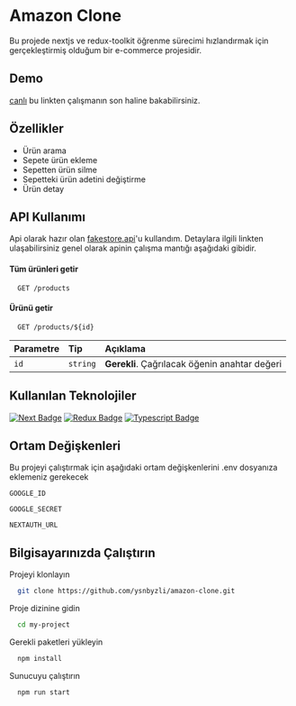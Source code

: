 

# Amazon Clone

Bu projede nextjs ve redux-toolkit öğrenme sürecimi 
hızlandırmak için gerçekleştirmiş olduğum bir e-commerce 
projesidir.



## Demo

[canlı](https://amazon-clone-eight-flax.vercel.app/) bu linkten çalışmanın 
son haline bakabilirsiniz.

## Özellikler
- Ürün arama 
- Sepete ürün ekleme 
- Sepetten ürün silme
- Sepetteki ürün adetini değiştirme
- Ürün detay

## API Kullanımı

Api olarak hazır olan [fakestore.api](https://fakestoreapi.com/)'u kullandım. Detaylara 
ilgili linkten ulaşabilirsiniz genel olarak apinin çalışma mantığı aşağıdaki gibidir.

#### Tüm ürünleri getir

```http
  GET /products
```

#### Ürünü getir

```http
  GET /products/${id}
```

| Parametre | Tip     | Açıklama                       |
| :-------- | :------- | :-------------------------------- |
| `id`      | `string` | **Gerekli**. Çağrılacak öğenin anahtar değeri |



  
## Kullanılan Teknolojiler


[![Next Badge](https://img.shields.io/badge/next.js-000000?style=for-the-badge&logo=nextdotjs&logoColor=white)](https://nextjs.org/) 
[![Redux Badge](https://img.shields.io/badge/Redux-593D88?style=for-the-badge&logo=redux&logoColor=white)](https://redux-toolkit.js.org/)
[![Typescript Badge](https://img.shields.io/badge/Tailwind_CSS-38B2AC?style=for-the-badge&logo=tailwind-css&logoColor=white)](https://tailwindcss.com/) 

## Ortam Değişkenleri

Bu projeyi çalıştırmak için aşağıdaki ortam değişkenlerini .env dosyanıza eklemeniz gerekecek

`GOOGLE_ID`

`GOOGLE_SECRET`

`NEXTAUTH_URL`
## Bilgisayarınızda Çalıştırın



Projeyi klonlayın

```bash
  git clone https://github.com/ysnbyzli/amazon-clone.git
```

Proje dizinine gidin

```bash
  cd my-project
```

Gerekli paketleri yükleyin

```bash
  npm install
```

Sunucuyu çalıştırın

```bash
  npm run start
```

  